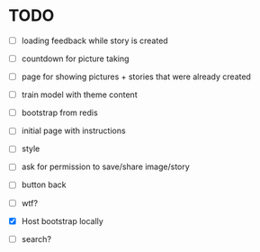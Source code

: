 # TODO

 - [ ] loading feedback while story is created
 - [ ] countdown for picture taking
 - [ ] page for showing pictures + stories that were already created
 - [ ] train model with theme content
 - [ ] bootstrap from redis
 - [ ] initial page with instructions
 - [ ] style
 - [ ] ask for permission to save/share image/story
 - [ ] button back
 - [ ] wtf?
 - [X] Host bootstrap locally


 - [ ] search?
